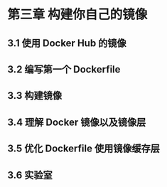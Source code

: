 # 第三章 构建你自己的镜像

## 3.1 使用 Docker Hub 的镜像

## 3.2 编写第一个 Dockerfile

## 3.3 构建镜像

## 3.4 理解 Docker 镜像以及镜像层

## 3.5 优化 Dockerfile 使用镜像缓存层

## 3.6 实验室
